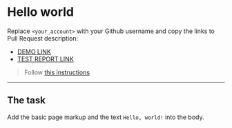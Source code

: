 # Hello world
Replace `<your_account>` with your Github username and copy the links to Pull Request description:
- [DEMO LINK](https://YevheniiHavrilyik.github.io/layout_hello-world/)
- [TEST REPORT LINK](https://YevheniiHavrilyik.github.io/layout_hello-world/report/html_report/)

> Follow [this instructions](https://mate-academy.github.io/layout_task-guideline/#how-to-solve-the-layout-tasks-on-github)
___

## The task 
Add the basic page markup and the text `Hello, world!` into the body.
